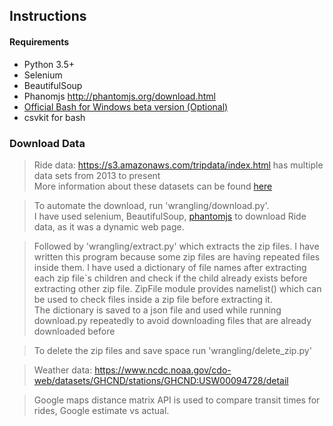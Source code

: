 ## Instructions
#### Requirements
+ Python 3.5+
+ Selenium
+ BeautifulSoup
+ Phanomjs http://phantomjs.org/download.html
+ <a href="https://www.howtogeek.com/249966/how-to-install-and-use-the-linux-bash-shell-on-windows-10/">Official Bash for Windows beta version (Optional)</a>
+ csvkit for bash

### Download Data
>Ride data: https://s3.amazonaws.com/tripdata/index.html has multiple data sets from 2013 to present<br>
>More information about these datasets can be found <a href="https://www.citibikenyc.com/system-data">here</a>

>To automate the download, run 'wrangling/download.py'. <br>
>I have used selenium, BeautifulSoup, <a href="http://phantomjs.org/download.html">phantomjs</a> to download Ride data, as it was a dynamic web page.

>Followed by 'wrangling/extract.py' which extracts the zip files. I have written this program because some zip files are having repeated files inside them. I have used a dictionary of file names after extracting each zip file`s children and check if the child already exists before extracting other zip file. ZipFile module provides namelist() which can be used to check files inside a zip file before extracting it.<br>
>The dictionary is saved to a json file and used while running download.py repeatedly to avoid downloading files that are already downloaded before

>To delete the zip files and save space run 'wrangling/delete_zip.py'

>Weather data: https://www.ncdc.noaa.gov/cdo-web/datasets/GHCND/stations/GHCND:USW00094728/detail

>Google maps distance matrix API is used to compare transit times for rides, Google estimate vs actual.
